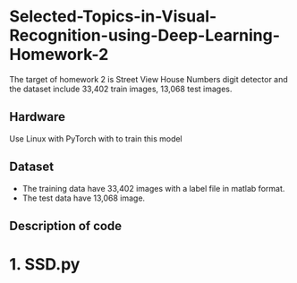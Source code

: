 # Selected-Topics-in-Visual-Recognition-using-Deep-Learning-Homework-2
The target of homework 2 is Street View House Numbers digit detector and the dataset include 33,402 train images, 13,068 test images.

## Hardware   
  Use Linux with PyTorch with to train this model  

## Dataset 
  * The training data have 33,402 images with a label file in matlab format.
  * The test data have 13,068 image. 
  
## Description of code 
  # 1. SSD.py
  
